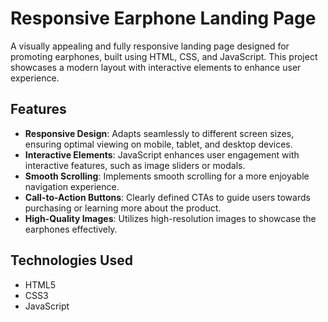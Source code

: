 # Responsive Earphone Landing Page

A visually appealing and fully responsive landing page designed for promoting earphones, built using HTML, CSS, and JavaScript. This project showcases a modern layout with interactive elements to enhance user experience.


## Features

- **Responsive Design**: Adapts seamlessly to different screen sizes, ensuring optimal viewing on mobile, tablet, and desktop devices.
- **Interactive Elements**: JavaScript enhances user engagement with interactive features, such as image sliders or modals.
- **Smooth Scrolling**: Implements smooth scrolling for a more enjoyable navigation experience.
- **Call-to-Action Buttons**: Clearly defined CTAs to guide users towards purchasing or learning more about the product.
- **High-Quality Images**: Utilizes high-resolution images to showcase the earphones effectively.

## Technologies Used

- HTML5
- CSS3
- JavaScript


